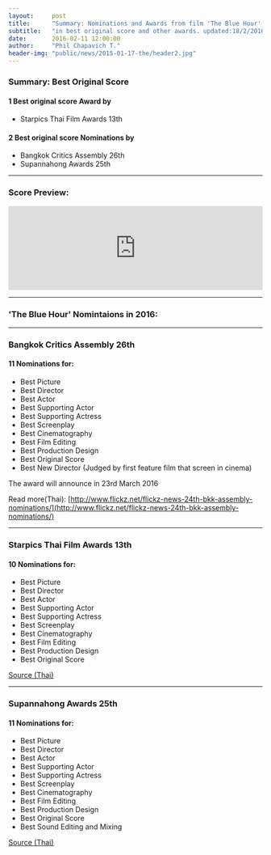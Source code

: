 ```yaml
---
layout:     post
title:      "Summary: Nominations and Awards from film 'The Blue Hour' in 2016"
subtitle:   "in best original score and other awards. updated:18/2/2016"
date:       2016-02-11 12:00:00
author:     "Phil Chapavich T."
header-img: "public/news/2015-01-17-the/header2.jpg"
---
```


### Summary: Best Original Score

#### 1 Best original score Award by

- Starpics Thai Film Awards 13th

#### 2 Best original score Nominations by

- Bangkok Critics Assembly 26th
- Supannahong Awards 25th

---

### Score Preview:

<iframe width="100%" height="166" scrolling="no" frameborder="no" src="https://w.soundcloud.com/player/?url=https%3A//api.soundcloud.com/tracks/246325717&amp;color=00aabb&amp;auto_play=false&amp;hide_related=false&amp;show_comments=true&amp;show_user=true&amp;show_reposts=false"></iframe>

---

### 'The Blue Hour' Nomintaions in 2016:

---

### Bangkok Critics Assembly 26th

#### 11 Nominations for:

- Best Picture
- Best Director
- Best Actor
- Best Supporting Actor
- Best Supporting Actress
- Best Screenplay
- Best Cinematography
- Best Film Editing
- Best Production Design
- Best Original Score
- Best New Director (Judged by first feature film that screen in cinema)

The award will announce in 23rd March 2016

Read more(Thai):
[http://www.flickz.net/flickz-news-24th-bkk-assembly-nominations/](http://www.flickz.net/flickz-news-24th-bkk-assembly-nominations/)

---

### Starpics Thai Film Awards 13th

#### 10 Nominations for:

- Best Picture
- Best Director
- Best Actor
- Best Supporting Actor
- Best Supporting Actress
- Best Screenplay
- Best Cinematography
- Best Film Editing
- Best Production Design
- Best Original Score

[Source (Thai)](https://www.facebook.com/notes/deknangcom/%E0%B8%9F%E0%B8%A3%E0%B8%B5%E0%B9%81%E0%B8%A5%E0%B8%99%E0%B8%8B%E0%B9%8C-%E0%B8%AD%E0%B8%99%E0%B8%98%E0%B8%81%E0%B8%B2%E0%B8%A3-snap-%E0%B8%9E%E0%B8%B5%E0%B9%88%E0%B8%8A%E0%B8%B2%E0%B8%A2-my-hero-%E0%B8%A2%E0%B8%81%E0%B8%82%E0%B8%9A%E0%B8%A7%E0%B8%99%E0%B9%80%E0%B8%82%E0%B9%89%E0%B8%B2%E0%B8%8A%E0%B8%B4%E0%B8%87-starpics-thai-film-awards-%E0%B8%84%E0%B8%A3%E0%B8%B1%E0%B9%89/1018571734883224)

---

### Supannahong Awards 25th

#### 11 Nominations for:

- Best Picture
- Best Director
- Best Actor
- Best Supporting Actor
- Best Supporting Actress
- Best Screenplay
- Best Cinematography
- Best Film Editing
- Best Production Design
- Best Original Score
- Best Sound Editing and Mixing

[Source (Thai)](https://www.facebook.com/notes/we-love-sf/%E0%B8%A3%E0%B8%B2%E0%B8%A2%E0%B8%8A%E0%B8%B7%E0%B9%88%E0%B8%AD%E0%B8%9C%E0%B8%B9%E0%B9%89%E0%B9%80%E0%B8%82%E0%B9%89%E0%B8%B2%E0%B8%8A%E0%B8%B4%E0%B8%87-%E0%B8%AA%E0%B8%B8%E0%B8%9E%E0%B8%A3%E0%B8%A3%E0%B8%93%E0%B8%AB%E0%B8%87%E0%B8%AA%E0%B9%8C-%E0%B8%84%E0%B8%A3%E0%B8%B1%E0%B9%89%E0%B8%87%E0%B8%97%E0%B8%B5%E0%B9%88-25-%E0%B9%80%E0%B8%94%E0%B8%B4%E0%B8%99%E0%B8%AB%E0%B8%99%E0%B9%89%E0%B8%B2%E0%B8%AB%E0%B8%99%E0%B8%B1%E0%B8%87%E0%B9%84%E0%B8%97%E0%B8%A2/10154026654282932)